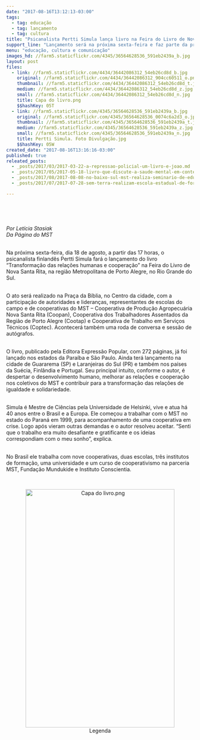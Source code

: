 ```yaml
---
date: "2017-08-16T13:12:13-03:00"
tags:
  - tag: educação
  - tag: lançamento
  - tag: cultura
title: "Psicanalista Pertti Simula lança livro na Feira do Livro de Nova Santa Rita\n"
support_line: "Lançamento será na próxima sexta-feira e faz parte da programação oficial da Feira do Livro do município\n\n"
menu: "educação, cultura e comunicação"
images_hd: //farm5.staticflickr.com/4345/36564628536_591eb2439a_b.jpg
layout: post
files:
  - link: //farm5.staticflickr.com/4434/36442086312_54eb26cd8d_b.jpg
    original: //farm5.staticflickr.com/4434/36442086312_904cc60511_o.png
    thumbnail: //farm5.staticflickr.com/4434/36442086312_54eb26cd8d_t.jpg
    medium: //farm5.staticflickr.com/4434/36442086312_54eb26cd8d_z.jpg
    small: //farm5.staticflickr.com/4434/36442086312_54eb26cd8d_n.jpg
    title: Capa do livro.png
    $$hashKey: 05T
  - link: //farm5.staticflickr.com/4345/36564628536_591eb2439a_b.jpg
    original: //farm5.staticflickr.com/4345/36564628536_0074c6a2d3_o.jpg
    thumbnail: //farm5.staticflickr.com/4345/36564628536_591eb2439a_t.jpg
    medium: //farm5.staticflickr.com/4345/36564628536_591eb2439a_z.jpg
    small: //farm5.staticflickr.com/4345/36564628536_591eb2439a_n.jpg
    title: Pertti Simula. Foto Divulgação.jpg
    $$hashKey: 05W
created_date: "2017-08-16T13:16:16-03:00"
published: true
releated_posts:
  - _posts/2017/03/2017-03-22-a-repressao-policial-um-livro-e-joao.md
  - _posts/2017/05/2017-05-18-livro-que-discute-a-saude-mental-em-contextos-rurais-e-lancado-no-rn.md
  - _posts/2017/08/2017-08-08-no-baixo-sul-mst-realiza-seminario-de-educacao-do-campo-e-agroecologia.md
  - _posts/2017/07/2017-07-28-sem-terra-realizam-escola-estadual-de-formacao-politica-no-maranhao.md

---
```

<p>&nbsp;</p>

<p>&nbsp;</p>

<p><em>Por Let&iacute;cia Stasiak<br />
Da P&aacute;gina do MST</em></p>

<p><br />
Na pr&oacute;xima sexta-feira, dia 18 de agosto, a partir das 17 horas, o psicanalista finland&ecirc;s Pertti Simula far&aacute; o lan&ccedil;amento do livro &ldquo;Transforma&ccedil;&atilde;o das rela&ccedil;&otilde;es humanas e coopera&ccedil;&atilde;o&rdquo; na Feira do Livro de Nova Santa Rita, na regi&atilde;o Metropolitana de Porto Alegre, no Rio Grande do Sul.</p>

<p><br />
O ato ser&aacute; realizado na Pra&ccedil;a da B&iacute;blia, no Centro da cidade, com a participa&ccedil;&atilde;o de autoridades e lideran&ccedil;as, representantes de escolas do campo e de cooperativas do MST &ndash; Cooperativa de Produ&ccedil;&atilde;o Agropecu&aacute;ria Nova Santa Rita (Coopan), Cooperativa dos Trabalhadores Assentados da Regi&atilde;o de Porto Alegre (Cootap) e Cooperativa de Trabalho em Servi&ccedil;os T&eacute;cnicos (Coptec). Acontecer&aacute; tamb&eacute;m uma roda de conversa e sess&atilde;o de aut&oacute;grafos.</p>

<p><br />
O livro, publicado pela Editora Express&atilde;o Popular, com 272 p&aacute;ginas, j&aacute; foi lan&ccedil;ado nos estados da Para&iacute;ba e S&atilde;o Paulo. Ainda ter&aacute; lan&ccedil;amento na cidade de Guararema (SP) e Laranjeiras do Sul (PR) e tamb&eacute;m nos pa&iacute;ses da Su&eacute;cia, Finl&acirc;ndia e Portugal. Seu principal intuito, conforme o autor, &eacute; despertar o desenvolvimento humano, melhorar as rela&ccedil;&otilde;es e coopera&ccedil;&atilde;o nos coletivos do MST e contribuir para a transforma&ccedil;&atilde;o das rela&ccedil;&otilde;es de igualdade e solidariedade.</p>

<p><br />
Simula &eacute; Mestre de Ci&ecirc;ncias pela Universidade de Helsinki, vive e atua h&aacute; 40 anos entre o Brasil e a Europa. Ele come&ccedil;ou a trabalhar com o MST no estado do Paran&aacute; em 1999, para acompanhamento de uma cooperativa em crise. Logo ap&oacute;s vieram outras demandas e o autor resolveu aceitar. &ldquo;Senti que o trabalho era muito desafiante e gratificante e os ideias correspondiam com o meu sonho&rdquo;, explica.</p>

<p><br />
No Brasil ele trabalha com nove cooperativas, duas escolas, tr&ecirc;s institutos de forma&ccedil;&atilde;o, uma universidade e um curso de cooperativismo na parceria MST, Funda&ccedil;&atilde;o Mundukide e Instituto Conscientia.<br />
&nbsp;</p>

<div style="text-align:center">
<figure class="image" style="display:inline-block"><img alt="Capa do livro.png" height="641" src="//farm5.staticflickr.com/4434/36442086312_54eb26cd8d_b.jpg" width="400" />
<figcaption>Legenda</figcaption>
</figure>
</div>
